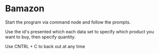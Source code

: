 # Bamazon

Start the program via command node and follow the prompts.

Use the id's presented which each data set to specify which product you want to buy, then specify quantity.

Use CNTRL + C to back out at any time